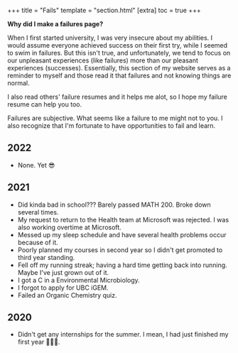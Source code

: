 +++
title = "Fails"
template = "section.html"
[extra]
toc = true
+++

**Why did I make a failures page?**

When I first started university, I was very insecure about my abilities. I would assume everyone achieved success on their first try, while I seemed to swim in failures. But this isn't true, and unfortunately, we tend to focus on our unpleasant experiences (like failures) more than our pleasant experiences (successes). Essentially, this section of my website serves as a reminder to myself and those read it that failures and not knowing things are normal.

I also read others' failure resumes and it helps me alot, so I hope my failure resume can help you too.

Failures are subjective. What seems like a failure to me might not to you. I also recognize that I'm fortunate to have opportunities to fail and learn.

## 2022
- None. Yet 😎

## 2021
- Did kinda bad in school??? Barely passed MATH 200. Broke down several times.
- My request to return to the Health team at Microsoft was rejected. I was also working overtime at Microsoft.
- Messed up my sleep schedule and have several health problems occur because of it.
- Poorly planned my courses in second year so I didn't get promoted to third year standing.
- Fell off my running streak; having a hard time getting back into running. Maybe I've just grown out of it.
- I got a C in a Environmental Microbiology.
- I forgot to apply for UBC iGEM.
- Failed an Organic Chemistry quiz.

## 2020
- Didn't get any internships for the summer. I mean, I had just finished my first year 🤷🏻‍♀️.
